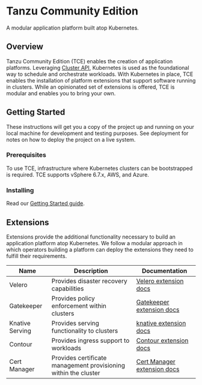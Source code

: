 # Tanzu Community Edition

A modular application platform built atop Kubernetes.

## Overview

Tanzu Community Edition (TCE) enables the creation of application platforms.
Leveraging [Cluster API](https://cluster-api.sigs.k8s.io/), Kubernetes is used
as the foundational way to schedule and orchestrate workloads. With Kubernetes
in place, TCE enables the installation of platform extensions that support
software running in clusters. While an opinionated set of extensions is offered,
TCE is modular and enables you to bring your own.

## Getting Started

These instructions will get you a copy of the project up and running on your local machine for development and testing purposes. See deployment for notes on how to deploy the project on a live system.

### Prerequisites

To use TCE, infrastructure where Kubernetes clusters can be bootstrapped is
required. TCE supports vSphere 6.7.x, AWS, and Azure.

### Installing

Read our [Getting Started guide](docs/getting-started.md).

## Extensions

Extensions provide the additional functionality necessary to build an application platform atop Kubernetes. We follow a modular approach in which operators building a platform can deploy the extensions they need to fulfill their requirements.

| Name | Description | Documentation |
|------|-------------|---------------|
| Velero | Provides disaster recovery capabilities | [Velero extension docs](./extensions/velero) |
| Gatekeeper | Provides policy enforcement within clusters | [Gatekeeper extension docs](./extensions/gatekeeper) |
| Knative Serving | Provides serving functionality to clusters | [knative extension docs](./extensions/knative-serving) |
| Contour | Provides ingress support to workloads | [Contour extension docs](./extensions/contour) |
| Cert Manager | Provides certificate management provisioning within the cluster | [Cert Manager extension docs](./extensions/cert-manager) |
